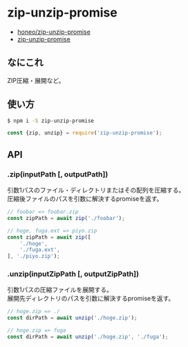 # zip-unzip-promise
* [honeo/zip-unzip-promise](https://github.com/honeo/zip-unzip-promise)  
* [zip-unzip-promise](https://www.npmjs.com/package/zip-unzip-promise)

## なにこれ
ZIP圧縮・展開など。

## 使い方
```sh
$ npm i -S zip-unzip-promise
```
```js
const {zip, unzip} = require('zip-unzip-promise');
```

## API

### .zip(inputPath [, outputPath])
引数1パスのファイル・ディレクトリまたはその配列を圧縮する。  
圧縮後ファイルのパスを引数に解決するpromiseを返す。
```js
// foobar => foobar.zip
const zipPath = await zip('./foobar');

// hoge, fuga.ext => piyo.zip
const zipPath = await zip([
	'./hoge',
	'./fuga.ext',
], './piyo.zip');
```

### .unzip(inputZipPath [, outputZipPath])
引数1パスの圧縮ファイルを展開する。  
展開先ディレクトリのパスを引数に解決するpromiseを返す。
```js
// hoge.zip => ./
const dirPath = await unzip('./hoge.zip');

// hoge.zip => fuga
const dirPath = await unzip('./hoge.zip', './fuga');
```
